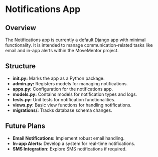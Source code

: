 # Notifications App

## Overview
The Notifications app is currently a default Django app with minimal functionality. It is intended to manage communication-related tasks like email and in-app alerts within the MoveMentor project.

## Structure

- **__init__.py:** Marks the app as a Python package.
- **admin.py:** Registers models for managing notifications.
- **apps.py:** Configuration for the notifications app.
- **models.py:** Contains models for notification types and logs.
- **tests.py:** Unit tests for notification functionalities.
- **views.py:** Basic view functions for handling notifications.
- **migrations/:** Tracks database schema changes.

## Future Plans
- **Email Notifications:** Implement robust email handling.
- **In-app Alerts:** Develop a system for real-time notifications.
- **SMS Integration:** Explore SMS notifications if required.
